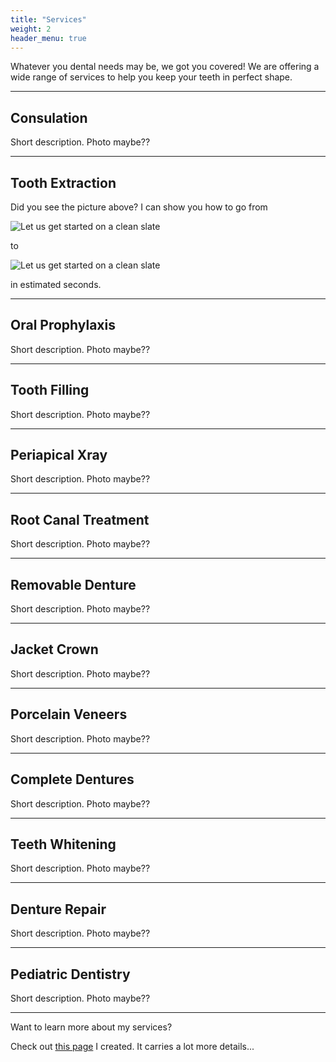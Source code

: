 ```yaml
---
title: "Services"
weight: 2
header_menu: true
---
```


Whatever you dental needs may be, we got you covered! We are offering a wide range of services to help you keep your teeth in perfect shape.

---

## Consulation

Short description. Photo maybe??

---

## Tooth Extraction

Did you see the picture above? I can show you how to go from

![Let us get started on a clean slate](images/board-bunch-cooking-food-349609.jpg)

to

![Let us get started on a clean slate](images/woman-pouring-juice-on-glass-3184192.jpg)

in estimated seconds.

---

## Oral Prophylaxis

Short description. Photo maybe??

---

## Tooth Filling

Short description. Photo maybe??

---

## Periapical Xray

Short description. Photo maybe??

---

## Root Canal Treatment

Short description. Photo maybe??

---

## Removable Denture

Short description. Photo maybe??

---

## Jacket Crown

Short description. Photo maybe??

---

## Porcelain Veneers

Short description. Photo maybe??

---

## Complete Dentures

Short description. Photo maybe??

---

## Teeth Whitening

Short description. Photo maybe??

---

## Denture Repair

Short description. Photo maybe??

---

## Pediatric Dentistry

Short description. Photo maybe??

---

Want to learn more about my services?

Check out [this page](services) I created. It carries a lot more details...
